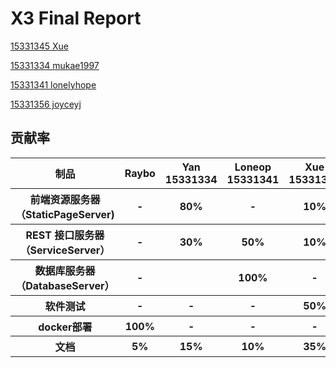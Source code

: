 # X3 Final Report


[15331345 Xue](https://xuex1997.github.io/系统分析与设计/2018/06/29/系统分析与设计-FinalReport/)

[15331334 mukae1997](https://blog.csdn.net/Mukae1997/article/details/80868151)

[15331341 lonelyhope](https://github.com/lonelyhope/SystemAnalyzeAndDesign/blob/master/final/FinalReport.md)

[15331356 joyceyj](https://joyceyj.github.io/SAD-FinalReport/)



## 贡献率

<table>
    <thead>
        <tr>
            <th >制品</th>
            <th style="text-align: center;">Raybo</th>
            <th style="text-align: center;">Yan 15331334</th>
            <th style="text-align: center;">Loneop 15331341</th>
            <th style="text-align: center;">Xue 15331345</th>
            <th style="text-align: center;">Joyce 15331356</th>
        </tr>
    </thead>
    <tbody>
       <tr>
            <th>前端资源服务器（StaticPageServer)</th>
            <th>-</th>
            <th>80%</th>
            <th>-</th>
            <th>10%</th>
            <th>10%</th>
       </tr>
            <th> REST 接口服务器（ServiceServer） </th>
            <th>-</th>
            <th>30%</th>
            <th>50%</th>
            <th>10%</th>
            <th>10%</th>
        </tr>
        <tr>
            <th>数据库服务器（DatabaseServer）</th>
            <th>-</th>
            <th></th>
            <th>100%</th>
            <th>-</th>
            <th>-</th>
        </tr>
        <tr>
            <th>软件测试</th>
            <th>-</th>
            <th>-</th>
            <th>-</th>
            <th>50%</th>
            <th>50%</th>
        </tr>
        <tr>
            <th>docker部署</th>
            <th>100%</th>
            <th>-</th>
            <th>-</th>
            <th>-</th>
            <th>-</th>
        </tr>
        <tr>
        <tr>
            <th>文档</th>
            <th>5%</th>
            <th>15%</th>
            <th>10%</th>
            <th>35%</th>
            <th>35%</th>
        </tr>
        <tr>
  </tbody>
</table>

